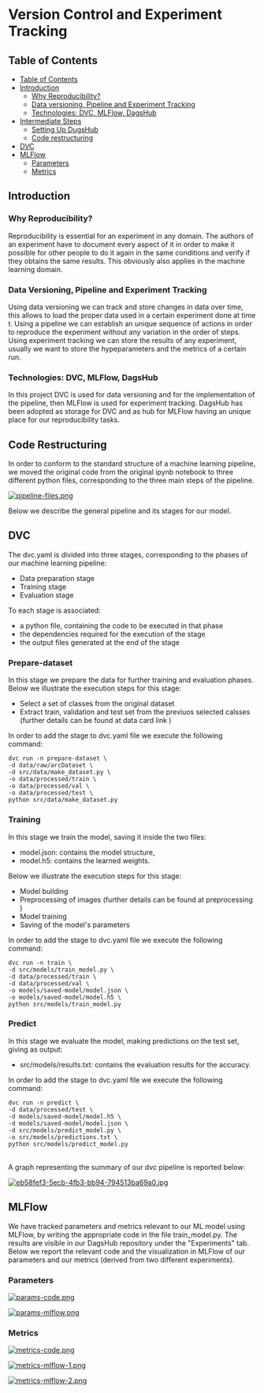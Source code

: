 
# Version Control and Experiment Tracking

## Table of Contents
- [Table of Contents](#table-of-contents)
- [Introduction](#introduction)
  - [Why Reproducibility?](#why-reproducibility)
  - [Data versioning, Pipeline and Experiment Tracking](#data-versioning-pipeline-and-experiment-tracking)
  - [Technologies: DVC, MLFlow, DagsHub](#technologies-dvc-mlflow-dagshub)
- [Intermediate Steps](#intermediate-steps)
  - [Setting Up DugsHub](#setting-up-dugshub)
  - [Code restructuring](#code-restructuring)
- [DVC](#dvc)
- [MLFlow](#mlflow)
  - [Parameters](#parameters)
  - [Metrics](#metrics)



## Introduction

### Why Reproducibility?

Reproducibility is essential for an experiment in any domain.
The authors of an experiment have to document every aspect of it in order to make it possible for other people to do it again in the same conditions and verify if they obtains the same results.
This obviously also applies in the machine learning domain.

### Data Versioning, Pipeline and Experiment Tracking

Using data versioning we can track and store changes in data over time, this allows to load the proper data used in a certain experiment done at time t.
Using a pipeline we can establish an unique sequence of actions in order to reproduce the experiment without any variation in the order of steps.
Using experiment tracking we can store the results of any experiment, usually we want to store the hypeparameters and the metrics of a certain run.

### Technologies: DVC, MLFlow, DagsHub
In this project DVC is used for data versioning and for the implementation of the pipeline, then MLFlow is used for experiment tracking.
DagsHub has been adopted as storage for DVC and as hub for MLFlow having an unique place for our reproducibility tasks.




## Code Restructuring

In order to conform to the standard structure of a machine learning pipeline, we moved the original code from the original ipynb notebook to three different python files, corresponding to the three main steps of the pipeline.


[![pipeline-files.png](https://i.postimg.cc/pLPB6YkN/pipeline-files.png)](https://postimg.cc/zVPWLh9p)

Below we describe the general pipeline and its stages for our model.

## DVC

The dvc.yaml is divided into three stages, corresponding to the phases of our machine learning pipeline:
<ul>
    <li> Data preparation stage </li>
    <li> Training stage</li>
    <li> Evaluation stage</li>
</ul>

To each stage is associated:
<ul>
    <li> a python file, containing the code to be executed in that phase </li>
    <li> the dependencies required for the execution of the stage </li>
    <li> the output files generated at the end of the stage </li>
</ul>


### Prepare-dataset 

In this stage we prepare the data for further training and evaluation phases.
Below we illustrate the execution steps for this stage: 

<ul>
    <li> Select a set of classes from the original dataset
    <li> Extract train, validation and test set from the previuos selected calsses (further details can be found at <a ref=https://github.com/se4ai2223-uniba/architectural-style-recognition/blob/main/data/README.md> data card link </a>)</li>
</ul>

In order to add the stage to dvc.yaml file we execute the following command: 

    dvc run -n prepare-dataset \
    -d data/raw/arcDataset \
    -d src/data/make_dataset.py \
    -o data/processed/train \
    -o data/processed/val \
    -o data/processed/test \
    python src/data/make_dataset.py


### Training

In this stage we train the model, saving it inside the two files: 
<ul>
  <li> model.json: contains the model structure,
  <li> model.h5: contains the learned weights.
</ul>


Below we illustrate the execution steps for this stage: 

<ul>
    <li> Model building 
    <li> Preprocessing of images (further details can be found at <a ref=https://github.com/se4ai2223-uniba/architectural-style-recognition/blob/main/models/README.md#preprocessing> preprocessing </a>)
    <li> Model training
    <li> Saving of the model's parameters
</ul>

In order to add the stage to dvc.yaml file we execute the following command: 

    dvc run -n train \
    -d src/models/train_model.py \
    -d data/processed/train \
    -d data/processed/val \
    -o models/saved-model/model.json \
    -o models/saved-model/model.h5 \
    python src/models/train_model.py 

### Predict

In this stage we evaluate the model, making predictions on the test set, giving as output: 

<ul>
  <li> src/models/results.txt: contains the evaluation results for the accuracy. 
</ul>


In order to add the stage to dvc.yaml file we execute the following command: 

    dvc run -n predict \
    -d data/processed/test \
    -d models/saved-model/model.h5 \
    -d models/saved-model/model.json \
    -d src/models/predict_model.py \
    -o src/models/predictions.txt \
    python src/models/predict_model.py 

<br>
A graph representing the summary of our dvc pipeline is reported below:

<br>

[![eb58fef3-5ecb-4fb3-bb94-794513ba69a0.jpg](https://i.postimg.cc/rmn8BLB6/eb58fef3-5ecb-4fb3-bb94-794513ba69a0.jpg)](https://postimg.cc/47ckcj4w)



## MLFlow

We have tracked parameters and metrics relevant to our ML model using MLFlow, by writing the appropriate code in the file train_model.py. The results are visible in our DagsHub repository under the "Experiments" tab. Below we report the relevant code and the visualization in MLFlow of our parameters and our metrics (derived from two different experiments).

### Parameters

[![params-code.png](https://i.postimg.cc/66GvKjQs/params-code.png)](https://postimg.cc/ThfwqcmQ)

[![params-mlflow.png](https://i.postimg.cc/FFjHG2RK/params-mlflow.png)](https://postimg.cc/hhtntZVF)


### Metrics

[![metrics-code.png](https://i.postimg.cc/HkKmT2xK/metrics-code.png)](https://postimg.cc/PCm9411z)

[![metrics-mlflow-1.png](https://i.postimg.cc/PqZgTn0p/metrics-mlflow-1.png)](https://postimg.cc/VSfGWpfm)

[![metrics-mlflow-2.png](https://i.postimg.cc/mrQ5KNF7/metrics-mlflow-2.png)](https://postimg.cc/PL5ywDyq)
